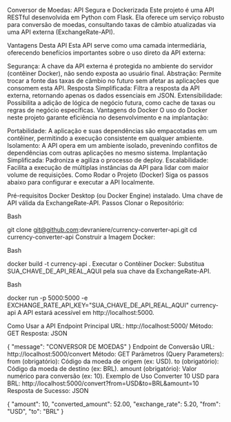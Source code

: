 Conversor de Moedas: API Segura e Dockerizada
Este projeto é uma API RESTful desenvolvida em Python com Flask. Ela oferece um serviço robusto para conversão de moedas, consultando taxas de câmbio atualizadas via uma API externa (ExchangeRate-API).

Vantagens Desta API
Esta API serve como uma camada intermediária, oferecendo benefícios importantes sobre o uso direto da API externa:

Segurança: A chave da API externa é protegida no ambiente do servidor (contêiner Docker), não sendo exposta ao usuário final.
Abstração: Permite trocar a fonte das taxas de câmbio no futuro sem afetar as aplicações que consomem esta API.
Resposta Simplificada: Filtra a resposta da API externa, retornando apenas os dados essenciais em JSON.
Extensibilidade: Possibilita a adição de lógica de negócio futura, como cache de taxas ou regras de negócio específicas.
Vantagens do Docker
O uso do Docker neste projeto garante eficiência no desenvolvimento e na implantação:

Portabilidade: A aplicação e suas dependências são empacotadas em um contêiner, permitindo a execução consistente em qualquer ambiente.
Isolamento: A API opera em um ambiente isolado, prevenindo conflitos de dependências com outras aplicações no mesmo sistema.
Implantação Simplificada: Padroniza e agiliza o processo de deploy.
Escalabilidade: Facilita a execução de múltiplas instâncias da API para lidar com maior volume de requisições.
Como Rodar o Projeto (Docker)
Siga os passos abaixo para configurar e executar a API localmente.

Pré-requisitos
Docker Desktop (ou Docker Engine) instalado.
Uma chave de API válida da ExchangeRate-API.
Passos
Clonar o Repositório:

Bash

git clone git@github.com:devraniere/currency-converter-api.git
cd currency-converter-api
Construir a Imagem Docker:

Bash

docker build -t currency-api .
Executar o Contêiner Docker:
Substitua SUA_CHAVE_DE_API_REAL_AQUI pela sua chave da ExchangeRate-API.

Bash

docker run -p 5000:5000 -e EXCHANGE_RATE_API_KEY="SUA_CHAVE_DE_API_REAL_AQUI" currency-api
A API estará acessível em http://localhost:5000.

Como Usar a API
Endpoint Principal
URL: http://localhost:5000/
Método: GET
Resposta:
JSON

{
  "message": "CONVERSOR DE MOEDAS"
}
Endpoint de Conversão
URL: http://localhost:5000/convert
Método: GET
Parâmetros (Query Parameters):
from (obrigatório): Código da moeda de origem (ex: USD).
to (obrigatório): Código da moeda de destino (ex: BRL).
amount (obrigatório): Valor numérico para conversão (ex: 10).
Exemplo de Uso
Converter 10 USD para BRL:
http://localhost:5000/convert?from=USD&to=BRL&amount=10
Resposta de Sucesso:
JSON

{
  "amount": 10,
  "converted_amount": 52.00,
  "exchange_rate": 5.20,
  "from": "USD",
  "to": "BRL"
}
